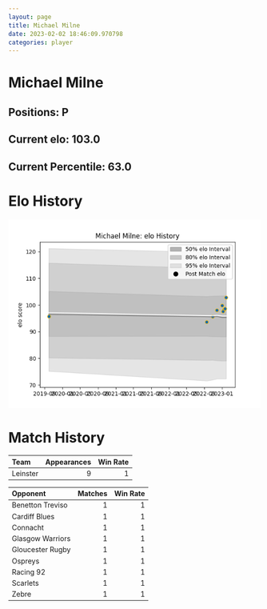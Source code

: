 ```yaml
---  
layout: page  
title: Michael Milne  
date: 2023-02-02 18:46:09.970798  
categories: player  
---
```

# Michael Milne

## Positions: P

## Current elo: 103.0

## Current Percentile: 63.0

# Elo History


![elo history](history_MichaelMilne.png)
# Match History


| Team     |   Appearances |   Win Rate |
|:---------|--------------:|-----------:|
| Leinster |             9 |          1 |

| Opponent         |   Matches |   Win Rate |
|:-----------------|----------:|-----------:|
| Benetton Treviso |         1 |          1 |
| Cardiff Blues    |         1 |          1 |
| Connacht         |         1 |          1 |
| Glasgow Warriors |         1 |          1 |
| Gloucester Rugby |         1 |          1 |
| Ospreys          |         1 |          1 |
| Racing 92        |         1 |          1 |
| Scarlets         |         1 |          1 |
| Zebre            |         1 |          1 |